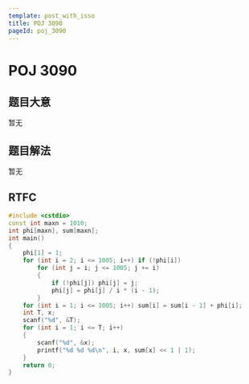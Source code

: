 ```yaml
---
template: post_with_isso
title: POJ 3090
pageId: poj_3090
---
```


# POJ 3090
<span id="poem"></span><script>$(function(){$.ajax('/api/poem?rnd='+Date.now()+Math.random()).done(function(data){$('#poem').text(data);});});</script>
## 题目大意
暂无

## 题目解法
暂无

## RTFC

```cpp
#include <cstdio>
const int maxn = 1010;
int phi[maxn], sum[maxn];
int main()
{
    phi[1] = 1;
    for (int i = 2; i <= 1005; i++) if (!phi[i])
        for (int j = i; j <= 1005; j += i)
        {
            if (!phi[j]) phi[j] = j;
            phi[j] = phi[j] / i * (i - 1);
        }
    for (int i = 1; i <= 1005; i++) sum[i] = sum[i - 1] + phi[i];
    int T, x;
    scanf("%d", &T);
    for (int i = 1; i <= T; i++)
    {
        scanf("%d", &x);
        printf("%d %d %d\n", i, x, sum[x] << 1 | 1);
    }
    return 0;
}

```
<div id="__comment"></div>
